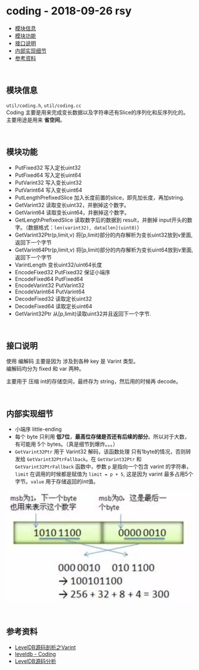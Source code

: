 # coding - 2018-09-26 rsy

- [模块信息](#module_info)
- [模块功能](#module_function)
- [接口说明](#interface_specification)
- [内部实现细节](#inner_detail)
- [参考资料](#reference)


&nbsp;   
<a id="module_info"></a>
## 模块信息

`util/coding.h`, `util/coding.cc`    
Coding 主要是用来完成变长数据以及字符串还有Slice的序列化和反序列化的。
主要用途是用来 **省空间**。


&nbsp;   
<a id="module_function"></a>
## 模块功能

- PutFixed32 写入定长uint32
- PutFixed64 写入定长uint64
- PutVarint32 写入变长uint32
- PutVarint64 写入变长uint64
- PutLengthPrefixedSlice 加入长度前置的slice，即先加长度，再加string.
- GetVarint32 读取变长uint32，并删掉这个数字。
- GetVarint64 读取变长uint64，并删掉这个数字。
- GetLengthPrefixedSlice 读取数字后的数据到 result，并删掉 input开头的数字。（数据格式：`len(varint32), data[len](uint8)`）
- GetVarint32Ptr(p,limit,v) 将[p,limit)部分的内存解析为变长uint32放到v里面,返回下一个字节
- GetVarint64Ptr(p,limit,v) 将[p,limit)部分的内存解析为变长uint64放到v里面,返回下一个字节
- VarintLength 变长uint32/uint64长度
- EncodeFixed32 PutFixed32 保证小端序
- EncodeFixed64 PutFixed64
- EncodeVarint32 PutVarint32
- EncodeVarint64 PutVarint64
- DecodeFixed32 读取定长uint32
- DecodeFixed64 读取定长uint64
- GetVarint32Ptr 从[p,limit)读取uint32并且返回下一个字节.


&nbsp;   
<a id="interface_specification"></a>
## 接口说明

使用 编解码 主要是因为 涉及到各种 key 是 Varint 类型。   
编解码均分为 fixed 和 var 两种。   

主要用于 压缩 int的存储空间，最终存为 string，然后用的时候再 decode。


&nbsp;   
<a id="inner_detail"></a>
## 内部实现细节

- 小端序 little-ending
- 每个 byte 只利用 **低7位**，**最高位存储是否还有后续的部分**。所以对于大数，有可能用 5个 bytes。（真是细节到爆炸。。。）
- `GetVarint32Ptr` 用于 Varint32 解码，该函数处理 只有1byte的情况，否则转发给 `GetVarint32PtrFallback`。在 `GetVarint32Ptr` 和 `GetVarint32PtrFallback` 函数中，参数 `p` 是指向一个包含 varint 的字符串，`limit` 在调用的时候都是赋值为 `limit = p + 5`, 这是因为 varint 最多占用5个字节。`value` 用于存储返回的int值。

![](assets/Coding_09-27.png)

&nbsp;   
<a id="reference"></a>
## 参考资料

- [LevelDB源码剖析之Varint](http://mingxinglai.com/cn/2013/01/leveldb-varint32/)
- [leveldb - Coding](https://dirtysalt.github.io/html/leveldb.html#orgad70de3)
- [LevelDB源码分析](https://wenku.baidu.com/view/b3285278b90d6c85ec3ac687.html)